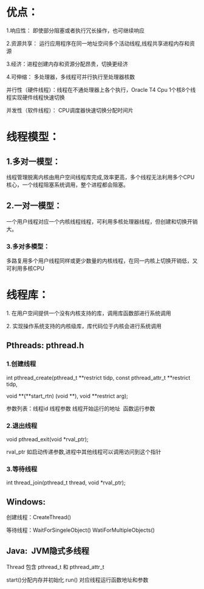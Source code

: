 # 优点：   

 1.响应性： 即使部分阻塞或者执行冗长操作，也可继续响应  

 2.资源共享： 运行应用程序在同一地址空间多个活动线程,线程共享进程内存和资源  

 3.经济：进程创建内存和资源分配昂贵，切换更经济  

 4.可伸缩： 多处理器，多线程可并行执行至处理器核数  

 并行性（硬件线程）：线程在不通处理器上各个执行，Oracle T4 Cpu 1个核8个线程实现硬件线程快速切换  

 并发性（软件线程）： CPU调度器快速切换分配时间片

# 线程模型： 

##  1.多对一模型：

线程管理脱离内核由用户空间线程库完成,效率更高，多个线程无法利用多个CPU核心，一个线程阻塞系统调用，整个进程都会阻塞。   

##  2.一对一模型：

一个用户线程对应一个内核线程线程，可利用多核处理器线程，但创建和切换开销大。   

###  3.多对多模型：

多路复用多个用户线程同样或更少数量的内核线程，在同一内核上切换开销低，又可利用多核CPU


# 线程库：

1. 在用户空间提供一个没有内核支持的库，调用库函数部进行系统调用

2. 实现操作系统支持的内核级库，库代码位于内核会进行系统调用

## Pthreads: pthread.h   

###  1.创建线程   

 int pthread_create(pthread_t **restrict tidp, const pthread_attr_t **restrict tidp, 

 void **(**start_rtn) (void **), void **restrict arg);   

 参数列表：线程id 线程参数 线程开始运行的地址  函数运行参数   

###  2.退出线程   

 void pthread_exit(void *rval_ptr);   

 rval_ptr 如启动传递参数,进程中其他线程可以调用访问到这个指针   

###  3.等待线程

 int thread_join(pthread_t thread, void *rval_ptr);   

## Windows:   

 创建线程：CreateThread()   

 等待线程：WaitForSingeleObject() WatiForMultipleObjects()

## Java:  JVM隐式多线程 

 Thread 包含 pthread_t 和 pthread_attr_t

 start()分配内存并初始化 run() 对应线程运行函数地址和参数

